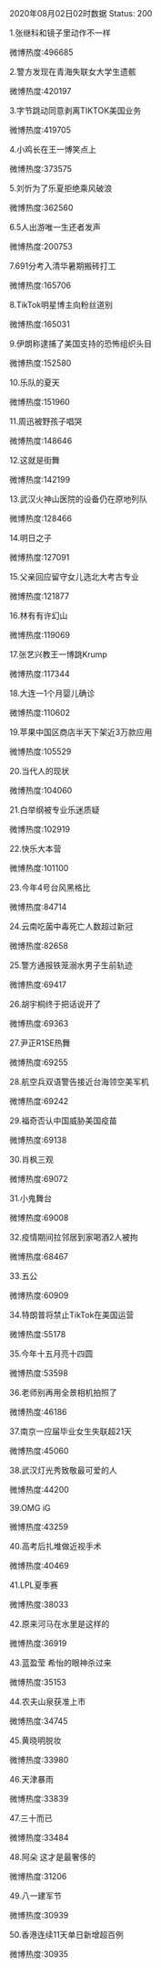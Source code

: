 2020年08月02日02时数据
Status: 200

1.张继科和镜子里动作不一样

微博热度:496685

2.警方发现在青海失联女大学生遗骸

微博热度:420197

3.字节跳动同意剥离TIKTOK美国业务

微博热度:419705

4.小鸡长在王一博笑点上

微博热度:373575

5.刘忻为了乐夏拒绝乘风破浪

微博热度:362560

6.5人出游唯一生还者发声

微博热度:200753

7.691分考入清华暑期搬砖打工

微博热度:165706

8.TikTok明星博主向粉丝道别

微博热度:165031

9.伊朗称逮捕了美国支持的恐怖组织头目

微博热度:152580

10.乐队的夏天

微博热度:151960

11.周迅被野孩子唱哭

微博热度:148646

12.这就是街舞

微博热度:142199

13.武汉火神山医院的设备仍在原地列队

微博热度:128466

14.明日之子

微博热度:127091

15.父亲回应留守女儿选北大考古专业

微博热度:121877

16.林有有许幻山

微博热度:119069

17.张艺兴教王一博跳Krump

微博热度:117344

18.大连一1个月婴儿确诊

微博热度:110602

19.苹果中国区商店半天下架近3万款应用

微博热度:105529

20.当代人的现状

微博热度:104060

21.白举纲被专业乐迷质疑

微博热度:102919

22.快乐大本营

微博热度:101100

23.今年4号台风黑格比

微博热度:84714

24.云南吃菌中毒死亡人数超过新冠

微博热度:82658

25.警方通报铁笼溺水男子生前轨迹

微博热度:69417

26.胡宇桐终于把话说开了

微博热度:69363

27.尹正R1SE热舞

微博热度:69255

28.航空兵双语警告接近台海领空美军机

微博热度:69242

29.福奇否认中国威胁美国疫苗

微博热度:69138

30.肖枫三观

微博热度:69072

31.小鬼舞台

微博热度:69008

32.疫情期间拉邻居到家喝酒2人被拘

微博热度:68467

33.五公

微博热度:60909

34.特朗普将禁止TikTok在美国运营

微博热度:55178

35.今年十五月亮十四圆

微博热度:53598

36.老师别再用全景相机拍照了

微博热度:46186

37.南京一应届毕业女生失联超21天

微博热度:45060

38.武汉灯光秀致敬最可爱的人

微博热度:44200

39.OMG iG

微博热度:43259

40.高考后扎堆做近视手术

微博热度:40469

41.LPL夏季赛

微博热度:38033

42.原来河马在水里是这样的

微博热度:36919

43.蓝盈莹 希怡的眼神杀过来

微博热度:35153

44.农夫山泉获准上市

微博热度:34745

45.黄晓明脱妆

微博热度:33980

46.天津暴雨

微博热度:33839

47.三十而已

微博热度:33484

48.阿朵 这才是最奢侈的

微博热度:31206

49.八一建军节

微博热度:30939

50.香港连续11天单日新增超百例

微博热度:30935

